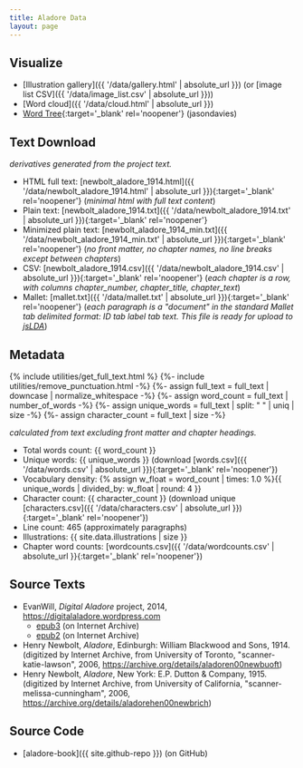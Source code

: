 ```yaml
---
title: Aladore Data
layout: page
---
```


## Visualize

- [Illustration gallery]({{ '/data/gallery.html' | absolute_url }}) (or [image list CSV]({{ '/data/image_list.csv' | absolute_url }}))
- [Word cloud]({{ '/data/cloud.html' | absolute_url }})
- [Word Tree](https://www.jasondavies.com/wordtree/?source=https%3A%2F%2Fevanwill.github.io%2Faladore-book%2Fdata%2Fnewbolt_aladore_1914.txt){:target='_blank' rel='noopener'} (jasondavies)

## Text Download

*derivatives generated from the project text.*

- HTML full text: [newbolt_aladore_1914.html]({{ '/data/newbolt_aladore_1914.html' | absolute_url }}){:target='_blank' rel='noopener'} (*minimal html with full text content*)
- Plain text: [newbolt_aladore_1914.txt]({{ '/data/newbolt_aladore_1914.txt' | absolute_url }}){:target='_blank' rel='noopener'}
- Minimized plain text: [newbolt_aladore_1914_min.txt]({{ '/data/newbolt_aladore_1914_min.txt' | absolute_url }}){:target='_blank' rel='noopener'} (*no front matter, no chapter names, no line breaks except between chapters*)
- CSV: [newbolt_aladore_1914.csv]({{ '/data/newbolt_aladore_1914.csv' | absolute_url }}){:target='_blank' rel='noopener'} (*each chapter is a row, with columns chapter_number, chapter_title, chapter_text*)
- Mallet: [mallet.txt]({{ '/data/mallet.txt' | absolute_url }}){:target='_blank' rel='noopener'} (*each paragraph is a "document" in the standard Mallet tab delimited format: ID tab label tab text. This file is ready for upload to [jsLDA](https://mimno.infosci.cornell.edu/jsLDA/)*)

## Metadata

{% include utilities/get_full_text.html %}
{%- include utilities/remove_punctuation.html -%}
{%- assign full_text = full_text | downcase | normalize_whitespace -%}
{%- assign word_count = full_text | number_of_words -%}
{%- assign unique_words = full_text | split: " " | uniq | size -%}
{%- assign character_count = full_text | size -%}

*calculated from text excluding front matter and chapter headings.*

- Total words count: {{ word_count }}
- Unique words: {{ unique_words }} (download [words.csv]({{ '/data/words.csv' | absolute_url }}){:target='_blank' rel='noopener'})
- Vocabulary density: {% assign w_float = word_count | times: 1.0 %}{{ unique_words | divided_by: w_float | round: 4 }}
- Character count: {{ character_count }} (download unique [characters.csv]({{ '/data/characters.csv' | absolute_url }}){:target='_blank' rel='noopener'})
- Line count: 465 (approximately paragraphs)
- Illustrations: {{ site.data.illustrations | size }}
- Chapter word counts: [wordcounts.csv]({{ '/data/wordcounts.csv' | absolute_url }}{:target='_blank' rel='noopener'})

## Source Texts

- EvanWill, *Digital Aladore* project, 2014, <https://digitalaladore.wordpress.com>
    - [epub3](https://archive.org/details/AladoreHenryNewbolt3) (on Internet Archive)
    - [epub2](https://archive.org/details/AladoreHenryNewbolt) (on Internet Archive)
- Henry Newbolt, *Aladore*, Edinburgh: William Blackwood and Sons, 1914. (digitized by Internet Archive, from University of Toronto, "scanner-katie-lawson", 2006, <https://archive.org/details/aladoren00newbuoft>)
- Henry Newbolt, *Aladore*, New York: E.P. Dutton & Company, 1915. (digitized by Internet Archive, from University of California, "scanner-melissa-cunningham", 2006, <https://archive.org/details/aladorehen00newbrich>)

## Source Code

- [aladore-book]({{ site.github-repo }}) (on GitHub)
